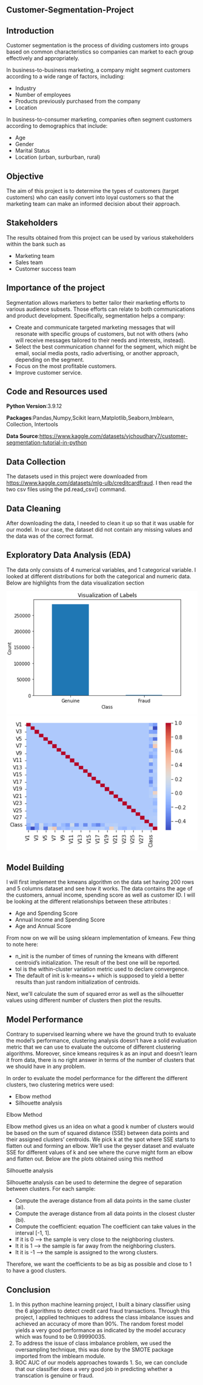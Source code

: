 ## Customer-Segmentation-Project

## Introduction
Customer segmentation is the process of dividing customers into groups based on common characteristics so companies can market to each group effectively and appropriately.

In business-to-business marketing, a company might segment customers according to a wide range of factors, including:
* Industry
* Number of employees
* Products previously purchased from the company
* Location

In business-to-consumer marketing, companies often segment customers according to demographics that include:

* Age
* Gender
* Marital Status
* Location (urban, surburban, rural)


## Objective

The aim of this project is to determine the types of customers (target customers) who can easily convert into loyal customers so that the marketing team can make an informed decision about their approach. 

## Stakeholders

The results obtained from this project can be used by various stakeholders within the bank such as
* Marketing team
* Sales team
* Customer success team

## Importance of the project

Segmentation allows marketers to better tailor their marketing efforts to various audience subsets. Those efforts can relate to both communications and product development. Specifically, segmentation helps a company:
* Create and communicate targeted marketing messages that will resonate with specific groups of customers, but not with others (who will receive messages tailored to their needs and interests, instead).
* Select the best communication channel for the segment, which might be email, social media posts, radio advertising, or another approach, depending on the segment. 
* Focus on the most profitable customers.
* Improve customer service.

## Code and Resources used

**Python Version**:3.9.12 

**Packages**:Pandas,Numpy,Scikit learn,Matplotlib,Seaborn,Imblearn, Collection, Intertools

**Data Source**:https://www.kaggle.com/datasets/vjchoudhary7/customer-segmentation-tutorial-in-python

## Data Collection
The datasets used in this project were downloaded from https://www.kaggle.com/datasets/mlg-ulb/creditcardfraud. I then read the two csv files using the pd.read_csv() command.

## Data Cleaning
After downloading the data, I needed to clean it up so that it was usable for our model. In our case, the dataset did not contain any missing values and the data was of the correct format.

## Exploratory Data Analysis (EDA)
The data only consists of 4 numerical variables, and 1 categorical variable. I looked at different distributions for both the categorical and numeric data. Below are highlights from the data visualization section

![bar graph](https://github.com/MusaMasango/Credit-Card-Fraud-Detection-Project/blob/main/labels%20bar%20graph.png)
![correlation matrix](https://github.com/MusaMasango/Credit-Card-Fraud-Detection-Project/blob/main/correlation%20matrix.png)

## Model Building 

I will first implement the kmeans algorithm on the data set having 200 rows and 5 columns dataset and see how it works. The data contains the age of the customers, annual income, spending score as well as customer ID. I will be looking at the different relationships between these attributes :
* Age and Spending Score
* Annual Income and Spending Score
* Age and Annual Score

From now on we will be using sklearn implementation of kmeans. Few thing to note here:

* n_init is the number of times of running the kmeans with different centroid’s initialization. The result of the best one will be reported.
* tol is the within-cluster variation metric used to declare convergence.
* The default of init is k-means++ which is supposed to yield a better results than just random initialization of centroids.

Next, we'll calculate the sum of squared error as well as the silhouetter values using different number of clusters then plot the results.

## Model Performance
Contrary to supervised learning where we have the ground truth to evaluate the model’s performance, clustering analysis doesn’t have a solid evaluation metric that we can use to evaluate the outcome of different clustering algorithms. Moreover, since kmeans requires k as an input and doesn’t learn it from data, there is no right answer in terms of the number of clusters that we should have in any problem.

In order to evaluate the model performance for the different the different clusters, two clustering metrics were used:

* Elbow method
* Silhouette analysis

Elbow Method

Elbow method gives us an idea on what a good k number of clusters would be based on the sum of squared distance (SSE) between data points and their assigned clusters’ centroids. We pick k at the spot where SSE starts to flatten out and forming an elbow. We’ll use the geyser dataset and evaluate SSE for different values of k and see where the curve might form an elbow and flatten out. Below are the plots obtained using this method

Silhouette analysis

Silhouette analysis can be used to determine the degree of separation between clusters. For each sample:

* Compute the average distance from all data points in the same cluster (ai).
* Compute the average distance from all data points in the closest cluster (bi).
* Compute the coefficient:
    equation
The coefficient can take values in the interval [-1, 1].
* If it is 0 –> the sample is very close to the neighboring clusters.
* It it is 1 –> the sample is far away from the neighboring clusters.
* It it is -1 –> the sample is assigned to the wrong clusters.

Therefore, we want the coefficients to be as big as possible and close to 1 to have a good clusters.

## Conclusion
1. In this python machine learning project, I built a binary classifier using the 6 algorithms to detect credit card fraud transactions. Through this project, I applied techniques to address the class imbalance issues and achieved an accuracy of more than 90%. The random forest model yields a very good performance as indicated by the model accuracy which was found to be 0.99990035.
2. To address the issue of class imbalance problem, we used the oversampling technique, this was done by the SMOTE package imported from the imblearn module.
3. ROC AUC of our models approaches towards 1. So, we can conclude that our classifier does a very good job in predicting whether a transcation is genuine or fraud. 
